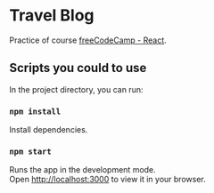 # Travel Blog

Practice of course [freeCodeCamp - React](https://www.youtube.com/watch?v=bMknfKXIFA8).

## Scripts you could to use

In the project directory, you can run:

### `npm install`

Install dependencies.

### `npm start`

Runs the app in the development mode.\
Open [http://localhost:3000](http://localhost:3000) to view it in your browser.
